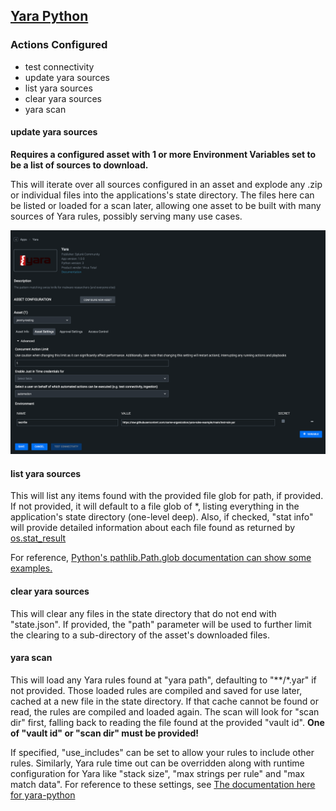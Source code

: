 [comment]: # "File: README.md"
[comment]: # "Copyright (c) 2023 Splunk Inc."
[comment]: # ""
[comment]: # "Licensed under the Apache License, Version 2.0 (the 'License');"
[comment]: # "you may not use this file except in compliance with the License."
[comment]: # "You may obtain a copy of the License at"
[comment]: # ""
[comment]: # "    http://www.apache.org/licenses/LICENSE-2.0"
[comment]: # ""
[comment]: # "Unless required by applicable law or agreed to in writing, software distributed under"
[comment]: # "the License is distributed on an 'AS IS' BASIS, WITHOUT WARRANTIES OR CONDITIONS OF ANY KIND,"
[comment]: # "either express or implied. See the License for the specific language governing permissions"
[comment]: # "and limitations under the License."
[comment]: # ""
## [Yara Python](https://yara.readthedocs.io/en/stable/)

### Actions Configured

-   test connectivity
-   update yara sources
-   list yara sources
-   clear yara sources
-   yara scan

#### update yara sources

**Requires a configured asset with 1 or more Environment Variables set to be a list of sources to
download.**  
  
This will iterate over all sources configured in an asset and explode any .zip or individual files
into the applications's state directory. The files here can be listed or loaded for a scan later,
allowing one asset to be built with many sources of Yara rules, possibly serving many use cases.  
  
![](images/environment_setup.png)

#### list yara sources

  
  
This will list any items found with the provided file glob for path, if provided. If not provided,
it will default to a file glob of \*, listing everything in the application's state directory
(one-level deep). Also, if checked, "stat info" will provide detailed information about each file
found as returned by
[os.stat_result](https://docs.python.org/3/library/pathlib.html#pathlib.Path.stat)  
  
For reference, [Python's pathlib.Path.glob documentation can show some
examples.](https://docs.python.org/3/library/pathlib.html#pathlib.Path.glob)

#### clear yara sources

  
  
This will clear any files in the state directory that do not end with "state.json". If provided, the
"path" parameter will be used to further limit the clearing to a sub-directory of the asset's
downloaded files.

#### yara scan

  
  
This will load any Yara rules found at "yara path", defaulting to "\*\*/\*.yar" if not provided.
Those loaded rules are compiled and saved for use later, cached at a new file in the state
directory. If that cache cannot be found or read, the rules are compiled and loaded again. The scan
will look for "scan dir" first, falling back to reading the file found at the provided "vault id".
**One of "vault id" or "scan dir" must be provided!**  
  
If specified, "use_includes" can be set to allow your rules to include other rules. Similarly, Yara
rule time out can be overridden along with runtime configuration for Yara like "stack size", "max
strings per rule" and "max match data". For reference to these settings, see [The documentation here
for yara-python](https://yara.readthedocs.io/en/stable/yarapython.html#using-yara-from-python)
